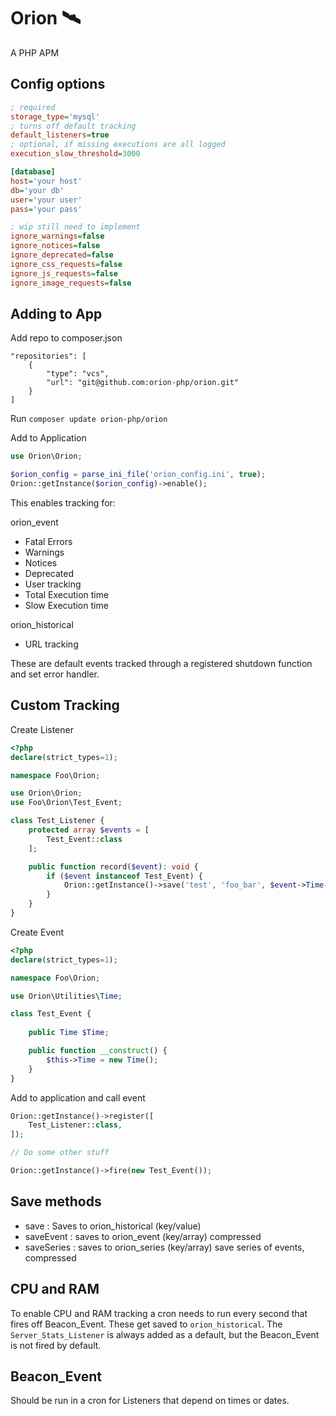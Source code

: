 # Orion 🛰️
A PHP APM

## Config options

```ini
; required
storage_type='mysql'
; turns off default tracking
default_listeners=true
; optional, if missing executions are all logged
execution_slow_threshold=3000

[database]
host='your host'
db='your db'
user='your user'
pass='your pass'

; wip still need to implement
ignore_warnings=false
ignore_notices=false
ignore_deprecated=false
ignore_css_requests=false
ignore_js_requests=false
ignore_image_requests=false

```

## Adding to App

Add repo to composer.json

```
"repositories": [
	{
		"type": "vcs",
		"url": "git@github.com:orion-php/orion.git"
	}
]
```

Run `composer update orion-php/orion`


Add to Application
```php
use Orion\Orion;

$orion_config = parse_ini_file('orion_config.ini', true);
Orion::getInstance($orion_config)->enable();
```

This enables tracking for:

orion_event
- Fatal Errors
- Warnings
- Notices
- Deprecated
- User tracking
- Total Execution time
- Slow Execution time

orion_historical
- URL tracking

These are default events tracked through a registered shutdown function and set error handler.

## Custom Tracking

Create Listener

```php
<?php
declare(strict_types=1);

namespace Foo\Orion;

use Orion\Orion;
use Foo\Orion\Test_Event;

class Test_Listener {
	protected array $events = [
		Test_Event::class
	];

	public function record($event): void {
		if ($event instanceof Test_Event) {
			Orion::getInstance()->save('test', 'foo_bar', $event->Time->timestamp);
		}
	}
}
```

Create Event

```php
<?php
declare(strict_types=1);

namespace Foo\Orion;

use Orion\Utilities\Time;

class Test_Event {
	
	public Time $Time;

	public function __construct() {
		$this->Time = new Time();
	}
}
```

Add to application and call event
```php
Orion::getInstance()->register([
	Test_Listener::class,
]);

// Do some other stuff

Orion::getInstance()->fire(new Test_Event());
```

## Save methods

- save : Saves to orion_historical (key/value)
- saveEvent : saves to orion_event (key/array) compressed
- saveSeries : saves to orion_series (key/array) save series of events, compressed

## CPU and RAM
To enable CPU and RAM tracking a cron needs to run every second that fires off Beacon_Event. These get saved to `orion_historical`. The `Server_Stats_Listener` is always added as a default, but the Beacon_Event is not fired by default.

## Beacon_Event
Should be run in a cron for Listeners that depend on times or dates. 
